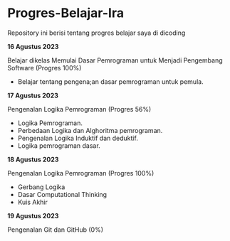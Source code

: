 # Progres-Belajar-Ira
Repository ini berisi tentang progres belajar saya di dicoding

**16 Agustus 2023**

Belajar dikelas Memulai Dasar Pemrograman untuk Menjadi Pengembang Software (Progres 100%)
* Belajar tentang pengena;an dasar pemrograman untuk pemula.

**17 Agustus 2023**

Pengenalan Logika Pemrograman (Progres 56%)
* Logika Pemrograman.
* Perbedaan Logika dan Alghoritma pemrograman.
* Pengenalan Logika Induktif dan deduktif.
* Logika pemrograman dasar.
  
**18 Agustus 2023**

Pengenalan Logika Pemrograman (Progres 100%)
* Gerbang Logika
* Dasar Computational Thinking
* Kuis Akhir

**19 Agustus 2023**

Pengenalan Git dan GitHub (0%)
